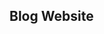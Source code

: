 <!-- ## Frontend Internship at Eleva Infotech Private Limited -->

## Blog Website

<!-- -> npx json-server --watch data/db.json --port 8000
-> npm install react-router-dom@5
 -->
